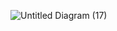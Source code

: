 ![Untitled Diagram (17)](https://user-images.githubusercontent.com/60101655/86512655-8cebda80-be36-11ea-9592-cd9ba3231feb.png)
